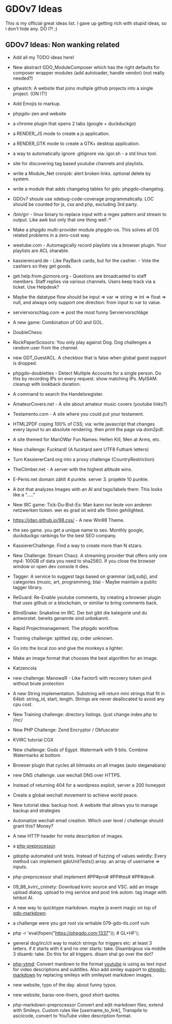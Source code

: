 # GDOv7 Ideas

This is my official great ideas list. I gave up getting rich with stupid ideas, so i don't hide any. DO I?! ;)


## GDOv7 Ideas: Non wanking related

 - Add all my TODO ideas here!
 
 - New abstract GDO_ModuleComposer which has the right defaults for composer wrapper modules (add autoloader, handle vendor) (not really needed?)
 
 - gitwatch: A website that joins multiple github projects into a single project. (ON IT!)

 - Add Emojis to markup.

 - phpgdo-zen and website

 - a chrome plugin that opens 2 tabs (google + duckduckgo)
  
 - a RENDER_JS mode to create a js application.
  
 - a RENDER_GTK mode to create a GTK+ desktop application.
  
 - a way to automatically ignore .gitignore via: igor.sh - a std linux tool.
  
 - site for discovering tag based youtube channels and playlists.
  
 - write a Module_Net cronjob: alert broken links. optional delete by system.
  
 - write a module that adds changelog tables for gdo: phpgdo-changelog.
  
 - GDOv7 shoule use xdebug-code-coverage programmatically. LOC should be counted for js, css and php, excluding 3rd party.

 - /bin/grr - linux binary to replace input with a regex pattern and stream to output. Like awk but only that one thing well :*
 
 - Make a phpgdo multi-provider module phpgdo-os. This solves all OS related problems in a zero-cost way.
 
 - weetube.com - Automagically record playlists via a browser plugin.
Your playlists are ACL sharable.

 - kassierercard.de - Like PayBack cards, but for the cashier. - Vote the cashiers so they get goods.
 
 - get.help.from.gizmore.org - Questions are broadcasted to staff members. Staff replies via various channels. Users keep track via a ticket. Use Helpdesk?
 
 - Maybe the datatype flow should be input => var => string => int => float => null, and always only support one direction: from input to var to value.

 - serviervorschlag.com => post the most funny Serviervorschläge
  
 - A new game: Combination of GO and GOL.
 
 - DoubleChess:
 
 - RockPaperScissors: You only play against Dog. Dog challenges a random user from the channel.
 
 - new GDT_GuestACL. A checkbox that is false when global guest support is dropped.
 
 - phpgdo-doublettes - Detect Multiple Accounts for a single person. Do this by recording IPs on every request. show matching IPs. MyISAM. cleanup with lookback duration.
 
 - A command to search the Handelsregister.
 
 - AmateurCovers.net - A site about amateur music covers (youtube links?)
 
 - Testamento.com - A site where you could put your testament.
 
 - HTML2PDF coping 100% of CSS; via: write javascript that changes every layout to an absolute rendering. then print the page via dom2pdf.

 - A site themed for ManOWar Fun Names: Hellen Kill, Men at Arms, etc.
 
 - New challenge: Fucktard! (A fucktard sent UTF8 Futhark letters)
 
 - Turn KassiererCard.org into a proxy challenge (CountryRestriction)
 
 - TheClimber.net - A server with the highest altitude wins.

 - E-Penis.net domain zählt 4 punkte. server 3. projekte 10 punkte.

 - A bot that analyzes Images with an AI and tags/labels them: This looks like a "....."
 
 - New IRC game: Tick-Du-Bist-Es: Man kann nur leute von anderen netzwerken ticken. wer es grad ist wird alle 15min gehilighted.
 
 - https://jdan.github.io/98.css/ - A new Win98 Theme.
 
 - the seo game. you get a unique name to seo. Monthly google, duckduckgo rankings for the best SEO company.
 
 - KassiererChallenge. Find a way to create more than N stzars.
 
 - New Challenge: Stream Chaoz. A streaming provider that offers only one mp4: 100GB of data you need to sha256().
 If you close the browser window or open dev console it dies.
 
 - Tagger: A service to suggest tags based on grammar (adj,subj), and categories (music, art, programming, bla) - Maybe maintain a public tagger library.
 
 - ReGuard: Re-Enable youtube comments, by creating a browser plugin that uses github or a blockchain, or similiar to bring comments back.
 
 - BlindSnake: Snakeline im IRC. Der bot gibt die kategorie und du antworstet. bereits genannte sind unbekannt.

 - Rapid Projectmanagement. The phpgdo workflow.
 
 - Training challenge: splitted zip, order unknown.
 
 - Go into the local zoo and give the monkeys a lighter.
 
 - Make an image format that chooses the best algorithm for an image.
 
 - Katzencola
 
 - new challenge: ManowaR - Like Factor5 with recovery token pin4 without brute protection
 
 - A new String implementation. Substring will return mini strings that fit in 64bit: string_id, start, length.
 Strings are never deallocated to avoid any cpu cost.
 
 - New Training challenge: directory listings. (just change index.php to /inc/
 
 - New PHP Challenge: Zend Encryptor / Obfuscator
 
 - KVIRC tutorial CGX
 
 - New challenge: Gods of Egypt. Watermark with 9 bits. Combine Watermarks at bottom.
 
 - Browser plugin that cycles all bitmasks on all images  (auto steganabara)
 
 - new DNS challenge. use wechall DNS over HTTPS.
 
 - Instead of returning 404 for a wordpress exploit, server a 200 honeypot
 
 - Create a global wechall movement to achieve world peace.
 
 - New tutorial idea: backup host. A website that allows you to manage backup and strategies
 
 - Automatize wechall email creation. Which user level / challenge should grant this? Money?
 
 - A new HTTP header for meta description of images.
 
 - a [php-preprocessor](https://github.com/gizmore/php-preprocessor).
 
 - gdophp automated unit tests. Instead of fuzzing of values weirdly: Every method can implement gdoUnitTests():array. an array of username => inputs.
 
 - php-preprocessor shall implement #PP#pro# #PP#tes# #PP#dev#.
 
 - 09_88_kvirc_cninety: Download kvirc source and VSC. add an image upload dialog. upload to img service and post link autom. tag image with tehbot AI.

 - A new way to quicktype markdown. maybe js event magic on top of [gdo-markdown]().
 
 - a challenge were you got root via writable 079-gdo-tls.conf vuln
 
 - php -r 'eval(fopen("https://phpgdo.com:1337")); # GL+HF');
 
 - general dog/irc/cli way to match strings for triggers etc: at least 3 letters. if it starts with it and no oter starts: take. Disambigous via middle 3 disamb: take.
 Do this for all triggers. disam shal go over the dot?

 - [php-ytmd](https://github.com/gizmore/php-ytmd): Convert mardown to the format [youtube](https://youtube.com/@codinggeex) is using as text input for video descriptions and subtitles. Also add smiley support to [phpgdo-markdown](https://github.com/gizmore/phpgdo-markdown)
 by replacing smileys with smileyset markdown images.
 
- new website, typo of the day. about funny typos.

- new website, baras-one-liners, good short quotes.

- php-markdown-preprocessor
Convert and edit markdown files; extend with Smileys. Custom rules like [username_to_link], Transpile to asciicode, convert to YouTube video description format.
